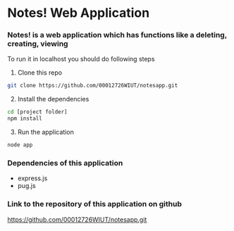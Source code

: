 # Notes! Web Application

### Notes! is a web application which has functions like a deleting, creating, viewing

To run it in localhost you should do following steps

1.  Clone this repo
```bash
git clone https://github.com/00012726WIUT/notesapp.git  
```

2. Install the dependencies 
```bash
cd [project folder]
npm install
```

3. Run the application
```bash
node app
```


### Dependencies of this application
 - express.js
 - pug.js


### Link to the repository of this application on github
https://github.com/00012726WIUT/notesapp.git 
